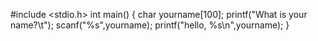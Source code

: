 #include <stdio.h>
int main()
{
  char yourname[100];
  printf("What is your name?\t");
  scanf("%s",yourname);
  printf("hello, %s\n",yourname);
}
